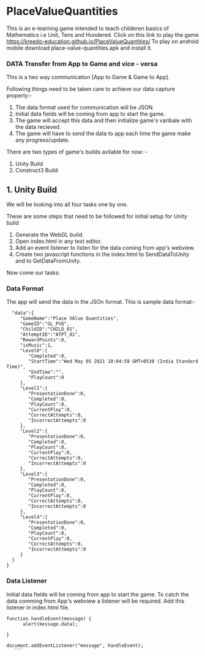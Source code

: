 # PlaceValueQuantities

This is an e-learning game intended to teach childeren basics of Mathematics i.e Unit, Tens and Hundered.
Click on this link to play the game https://kreedo-education.github.io/PlaceValueQuantities/
To play on android mobile download place-value-quantities.apk and install it.

### DATA Transfer from App to Game and vice - versa ###
This is a two way communication [App to Game  & Game to App].

Following things need to be taken care to achieve our data capture properly:-

1. The data format used for communication will be JSON.
2. Initial data fields will be coming from app to start the game.
3. The game will accept this data and then initialize game's varibale with the data recieved.
4. The game will have to send the data to app each time the game make any progress/update.

There are two types of game's builds avilable for now: - 
1. Unity Build 
2. Construct3 Build

## 1. Unity Build
 We will be looking into all four tasks one by one. 
 
 These are some steps that need to be followed for initial setup for Unity build
 
 1. Generate the WebGL build.
 2. Open index.html in any text editor.
 3. Add an event listener to listen for the data coming from app's webview.
 4. Create two javascript functions in the index.html to SendDataToUnity and to GetDataFromUnity.

Now come our tasks:
### Data Format ###
  The app will send the data in the JSOn format.
  This is sample data format:-
 ``` {
   "data":{
      "GameName":"Place VAlue Quantities",
      "GameID":"GL_PVQ",
      "ChildID":"CHILD_01",
      "AttemptID":"ATPT_01",
      "RewardPoints":0,
      "isMusic":1,
      "Level0":{
         "Completed":0,
         "StartTime":"Wed May 05 2021 10:04:59 GMT+0530 (India Standard Time)",
         "EndTime":"",
         "PlayCount":0
      },
      "Level1":{
         "PresentationDone":0,
         "Completed":0,
         "PlayCount":0,
         "CurrentPlay":0,
         "CorrectAttempts":0,
         "IncorrectAttempts":0
      },
      "Level2":{
         "PresentationDone":0,
         "Completed":0,
         "PlayCount":0,
         "CurrentPlay":0,
         "CorrectAttempts":0,
         "IncorrectAttempts":0
      },
      "Level3":{
         "PresentationDone":0,
         "Completed":0,
         "PlayCount":0,
         "CurrentPlay":0,
         "CorrectAttempts":0,
         "IncorrectAttempts":0
      },
      "Level4":{
         "PresentationDone":0,
         "Completed":0,
         "PlayCount":0,
         "CurrentPlay":0,
         "CorrectAttempts":0,
         "IncorrectAttempts":0
      }
   }
}
```

### Data Listener ###
Initial data fields will be coming from app to start the game. To catch the data comming from App's webview a listener will be required.
 Add this listener in index.html file.
 ```
 function handleEvent(message) {
       alert(message.data);
   
 }
	 
document.addEventListener("message", handleEvent);  
    ```

